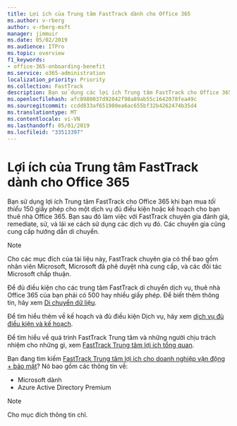 ```yaml
---
title: Lợi ích của Trung tâm FastTrack dành cho Office 365
ms.author: v-rberg
author: v-rberg-msft
manager: jimmuir
ms.date: 05/02/2019
ms.audience: ITPro
ms.topic: overview
f1_keywords:
- office-365-onboarding-benefit
ms.service: o365-administration
localization_priority: Priority
ms.collection: FastTrack
description: Bạn sử dụng các lợi ích Trung tâm FastTrack cho Office 365 khi bạn mua giấy phép tối thiểu 150 cho một dịch vụ đủ điều kiện hoặc kế hoạch cho bạn thuê nhà Office 365. Bạn sau đó làm việc với FastTrack chuyên gia đánh giá, remediate, sử, và lái xe cách sử dụng các dịch vụ đó. Các chuyên gia cũng cung cấp hướng dẫn di chuyển.
ms.openlocfilehash: afc8980037d92042f98a89ab55c1642078fea49c
ms.sourcegitcommit: ccdd833af651980ea6ac655bf32b4262474b35d4
ms.translationtype: MT
ms.contentlocale: vi-VN
ms.lasthandoff: 05/01/2019
ms.locfileid: "33513397"
---
```

# <a name="fasttrack-center-benefit-for-office-365"></a>Lợi ích của Trung tâm FastTrack dành cho Office 365

Bạn sử dụng lợi ích Trung tâm FastTrack cho Office 365 khi bạn mua *tối thiểu* 150 giấy phép cho một dịch vụ đủ điều kiện hoặc kế hoạch cho bạn thuê nhà Office 365. Bạn sau đó làm việc với FastTrack chuyên gia đánh giá, remediate, sử, và lái xe cách sử dụng các dịch vụ đó. Các chuyên gia cũng cung cấp hướng dẫn di chuyển. 
  
> [!NOTE]
> Cho các mục đích của tài liệu này, FastTrack chuyên gia có thể bao gồm nhân viên Microsoft, Microsoft đã phê duyệt nhà cung cấp, và các đối tác Microsoft chấp thuận. 
  
Để đủ điều kiện cho các trung tâm FastTrack di chuyển dịch vụ, thuê nhà Office 365 của bạn phải có 500 hay nhiều giấy phép. Để biết thêm thông tin, hãy xem [Di chuyển dữ liệu](O365-data-migration.md).
  
Để tìm hiểu thêm về kế hoạch và đủ điều kiện Dịch vụ, hãy xem [dịch vụ đủ điều kiện và kế hoạch](M365-eligible-services-and-plans.md).
  
Để tìm hiểu về quá trình FastTrack Trung tâm và những người chịu trách nhiệm cho những gì, xem [FastTrack Trung tâm lợi ích tổng quan](O365-fasttrack-benefit-overview.md).
  
Bạn đang tìm kiếm [FastTrack Trung tâm lợi ích cho doanh nghiệp vận động + bảo mật](EMS-fasttrack-benefit-for-EMS.md)? Nó bao gồm các thông tin về:
  
- Microsoft dành    
- Azure Active Directory Premium 
    
> [!NOTE]
> Cho mục đích thông tin chỉ. 
